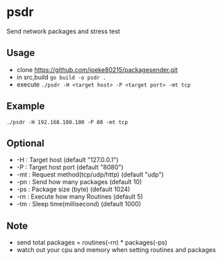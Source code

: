 # psdr
Send network packages and stress test

## Usage
* clone https://github.com/joeke80215/packagesender.git
* in src,build ```go build -o psdr .```
* execute ```./psdr -H <target host> -P <target port> -mt tcp```

## Example
```./psdr -H 192.168.100.100 -P 80 -mt tcp```

## Optional
* -H : Target host (default "127.0.0.1")
* -P : Target host port (default "8080")
* -mt : Request method(tcp/udp/http) (default "udp")
* -pn : Send how many packages (default 10)
* -ps : Package size (byte) (default 1024)
* -rn : Execute how many Routines (default 5)
* -tm : Sleep time(millisecond) (default 1000)

## Note
* send total packages = routines(-rn) * packages(-ps)
* watch out your cpu and memory when setting routines and packages
